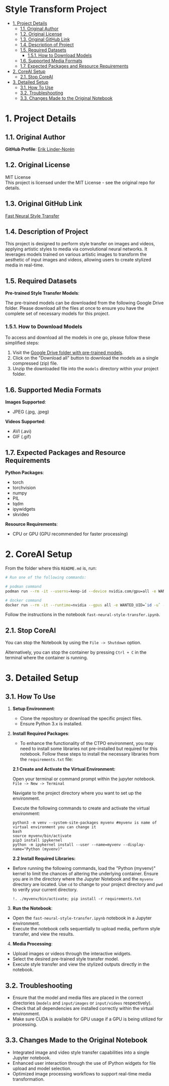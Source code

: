 <h1>Style Transform Project</h1>

- [1. Project Details](#1-project-details)
  - [1.1. Original Author](#11-original-author)
  - [1.2. Original License](#12-original-license)
  - [1.3. Original GitHub Link](#13-original-github-link)
  - [1.4. Description of Project](#14-description-of-project)
  - [1.5. Required Datasets](#15-required-datasets)
    - [1.5.1. How to Download Models](#151-how-to-download-models)
  - [1.6. Supported Media Formats](#16-supported-media-formats)
  - [1.7. Expected Packages and Resource Requirements](#17-expected-packages-and-resource-requirements)
- [2. CoreAI Setup](#2-coreai-setup)
  - [2.1. Stop CoreAI](#21-stop-coreai)
- [3. Detailed Setup](#3-detailed-setup)
  - [3.1. How To Use](#31-how-to-use)
  - [3.2. Troubleshooting](#32-troubleshooting)
  - [3.3. Changes Made to the Original Notebook](#33-changes-made-to-the-original-notebook)


# 1. Project Details

## 1.1. Original Author

**GitHub Profile**: [Erik Linder-Norén](https://github.com/eriklindernoren)

## 1.2. Original License

MIT License  
This project is licensed under the MIT License - see the original repo for details.

## 1.3. Original GitHub Link

[Fast Neural Style Transfer](https://github.com/eriklindernoren/Fast-Neural-Style-Transfer)

## 1.4. Description of Project

This project is designed to perform style transfer on images and videos, applying artistic styles to media via convolutional neural networks. It leverages models trained on various artistic images to transform the aesthetic of input images and videos, allowing users to create stylized media in real-time.

## 1.5. Required Datasets

**Pre-trained Style Transfer Models**:

The pre-trained models can be downloaded from the following Google Drive folder. Please download all the files at once to ensure you have the complete set of necessary models for this project.

### 1.5.1. How to Download Models
To access and download all the models in one go, please follow these simplified steps:

1. Visit the [Google Drive folder with pre-trained models](https://drive.google.com/drive/folders/1aRD6zakhcDImN2Y54qAT6f4801iLcCLB?usp=sharing).
2. Click on the "Download all" button to download the models as a single compressed (zip) file.
3. Unzip the downloaded file into the `models` directory within your project folder.


## 1.6. Supported Media Formats

**Images Supported**:
- JPEG (.jpg, .jpeg)

**Videos Supported**:
- AVI (.avi)
- GIF (.gif)

## 1.7. Expected Packages and Resource Requirements

**Python Packages**:
- torch
- torchvision
- numpy
- PIL
- tqdm
- ipywidgets
- skvideo

**Resource Requirements**:
- CPU or GPU (GPU recommended for faster processing)

# 2. CoreAI Setup

From the folder where this `README.md` is, run:

```bash
# Run one of the following commands:

# podman command
podman run --rm -it --userns=keep-id --device nvidia.com/gpu=all -e WANTED_UID=`id -u` -e WANTED_GID=`id -g` -e CoreAI_VERBOSE="yes" -v `pwd`:/iti -p 8888:8888 --name CoreAI-FastNeuralStyleTransfer docker.io/infotrend/coreai:latest  /run_jupyter.sh

# docker command
docker run --rm -it --runtime=nvidia --gpus all -e WANTED_UID=`id -u` -e WANTED_GID=`id -g` -e CoreAI_VERBOSE="yes" -v `pwd`:/iti -p 8888:8888 --name CoreAI-FastNeuralStyleTransfer infotrend/coreai:latest  /run_jupyter.sh
```

Follow the instructions in the notebook `fast-neural-style-transfer.ipynb`.

## 2.1. Stop CoreAI

You can stop the Notebook by using the `File -> Shutdown` option.

Alternatively, you can stop the container by pressing `Ctrl + C` in the terminal where the container is running.

# 3. Detailed Setup

## 3.1. How To Use

1. **Setup Environment**:
   - Clone the repository or download the specific project files.
   - Ensure Python 3.x is installed.

2. **Install Required Packages**:

   - To enhance the functionality of the CTPO environment, you may need to install some libraries not pre-installed but required for this notebook. Follow these steps to install the necessary libraries from the `requirements.txt` file:

   **2.1 Create and Activate the Virtual Environment:**
   
   Open your terminal or command prompt within the jupyter notebook. `File -> New -> Terminal`
   
   Navigate to the project directory where you want to set up the environment.
   
   Execute the following commands to create and activate the virtual environment:
   
   ```
   python3 -m venv --system-site-packages myvenv #myvenv is name of virtual environment you can change it
   bash
   source myvenv/bin/activate
   pip3 install ipykernel
   python -m ipykernel install --user --name=myvenv --display-name="Python (myvenv)"
   ```
   **2.2 Install Required Libraries:**

- Before running the following commands, load the "Python (myvenv)" kernel to limit the chances of altering the underlying container. Ensure you are in the directory where the Jupyter Notebook and the `myvenv` directory are located. Use `cd` to change to your project directory and `pwd` to verify your current directory.
   
   ```
   !. ./myvenv/bin/activate; pip install -r requirements.txt
   ```

3. **Run the Notebook**:
- Open the `fast-neural-style-transfer.ipynb` notebook in a Jupyter environment.
- Execute the notebook cells sequentially to upload media, perform style transfer, and view the results.

4. **Media Processing**:
- Upload images or videos through the interactive widgets.
- Select the desired pre-trained style transfer model.
- Execute style transfer and view the stylized outputs directly in the notebook.

## 3.2. Troubleshooting

- Ensure that the model and media files are placed in the correct directories (`models` and `input/images` or `input/videos` respectively).
- Check that all dependencies are installed correctly within the virtual environment.
- Make sure CUDA is available for GPU usage if a GPU is being utilized for processing.

## 3.3. Changes Made to the Original Notebook

- Integrated image and video style transfer capabilities into a single Jupyter notebook.
- Enhanced user interaction through the use of IPython widgets for file upload and model selection.
- Optimized image processing workflows to support real-time media transformation.

